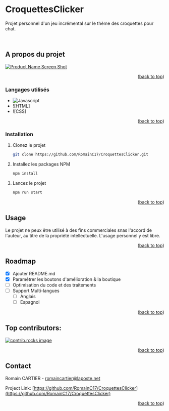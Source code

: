 # CroquettesClicker
Projet personnel d'un jeu incrémental sur le thème des croquettes pour chat.

<!-- PROJECT -->
<br />

<!-- ABOUT THE PROJECT -->
## A propos du projet

[![Product Name Screen Shot][product-screenshot]](https://example.com)

<p align="right">(<a href="#readme-top">back to top</a>)</p>



### Langages utilisés

* ![Javascript]
* ![HTML]
* ![CSS]


<p align="right">(<a href="#readme-top">back to top</a>)</p>


### Installation

1. Clonez le projet
   ```sh
   git clone https://github.com/RomainC17/CroquettesClicker.git
   ```
2. Installez les packages NPM 
   ```sh
   npm install
   ```
3. Lancez le projet
   ```sh
   npm run start
   ```
<p align="right">(<a href="#readme-top">back to top</a>)</p>



<!-- USAGE EXAMPLES -->
## Usage

Le projet ne peux être utilisé à des fins commerciales snas l'accord de l'auteur, au titre de la propriété intellectuelle. L'usage personnel y est libre.

<p align="right">(<a href="#readme-top">back to top</a>)</p>



<!-- ROADMAP -->
## Roadmap

- [x] Ajouter README.md
- [x] Paramétrer les boutons d'amélioration & la boutique
- [ ] Optimisation du code et des traitements
- [ ] Support Multi-langues
    - [ ] Anglais
    - [ ] Espagnol

<p align="right">(<a href="#readme-top">back to top</a>)</p>

## Top contributors:

<a href="https://github.com/RomainC17/CroquettesClicker/graphs/contributors">
  <img src="https://contrib.rocks/image?repo=RomainC17/CroquettesClicker" alt="contrib.rocks image" />
</a>

<p align="right">(<a href="#readme-top">back to top</a>)</p>

<!-- CONTACT -->
## Contact

Romain CARTIER - romaincartier@laposte.net

Project Link: [https://github.com/RomainC17/CroquettesClicker](https://github.com/RomainC17/CroquettesClicker)

<p align="right">(<a href="#readme-top">back to top</a>)</p>

<!-- MARKDOWN LINKS & IMAGES -->
<!-- https://www.markdownguide.org/basic-syntax/#reference-style-links -->
[contributors-shield]: https://img.shields.io/github/contributors/othneildrew/Best-README-Template.svg?style=for-the-badge
[contributors-url]: https://github.com/othneildrew/Best-README-Template/graphs/contributors
[forks-shield]: https://img.shields.io/github/forks/othneildrew/Best-README-Template.svg?style=for-the-badge
[forks-url]: https://github.com/othneildrew/Best-README-Template/network/members
[stars-shield]: https://img.shields.io/github/stars/othneildrew/Best-README-Template.svg?style=for-the-badge
[stars-url]: https://github.com/othneildrew/Best-README-Template/stargazers
[issues-shield]: https://img.shields.io/github/issues/othneildrew/Best-README-Template.svg?style=for-the-badge
[issues-url]: https://github.com/othneildrew/Best-README-Template/issues
[license-shield]: https://img.shields.io/github/license/othneildrew/Best-README-Template.svg?style=for-the-badge
[license-url]: https://github.com/othneildrew/Best-README-Template/blob/master/LICENSE.txt
[linkedin-shield]: https://img.shields.io/badge/-LinkedIn-black.svg?style=for-the-badge&logo=linkedin&colorB=555
[linkedin-url]: https://linkedin.com/in/othneildrew
[product-screenshot]: images/screenshot.png
[Next.js]: https://img.shields.io/badge/next.js-000000?style=for-the-badge&logo=nextdotjs&logoColor=white
[Next-url]: https://nextjs.org/
[Javascript]: https://img.shields.io/badge/logo-javascript-blue?logo=javascript
[React.js]: https://img.shields.io/badge/React-20232A?style=for-the-badge&logo=react&logoColor=61DAFB
[React-url]: https://reactjs.org/
[Vue.js]: https://img.shields.io/badge/Vue.js-35495E?style=for-the-badge&logo=vuedotjs&logoColor=4FC08D
[Vue-url]: https://vuejs.org/
[Angular.io]: https://img.shields.io/badge/Angular-DD0031?style=for-the-badge&logo=angular&logoColor=white
[Angular-url]: https://angular.io/
[Svelte.dev]: https://img.shields.io/badge/Svelte-4A4A55?style=for-the-badge&logo=svelte&logoColor=FF3E00
[Svelte-url]: https://svelte.dev/
[Laravel.com]: https://img.shields.io/badge/Laravel-FF2D20?style=for-the-badge&logo=laravel&logoColor=white
[Laravel-url]: https://laravel.com
[Bootstrap.com]: https://img.shields.io/badge/Bootstrap-563D7C?style=for-the-badge&logo=bootstrap&logoColor=white
[Bootstrap-url]: https://getbootstrap.com
[JQuery.com]: https://img.shields.io/badge/jQuery-0769AD?style=for-the-badge&logo=jquery&logoColor=white
[JQuery-url]: https://jquery.com 
